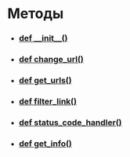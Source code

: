 # Методы
- ### [def \_\_init__()](__init__.md)
- ### [def change_url()](change_url.md)
- ### [def get_urls()](get_urls.md)
- ### [def filter_link()](filter_link.md)
- ### [def status_code_handler()](status_code_handler.md)
- ### [def get_info()](get_info.md)